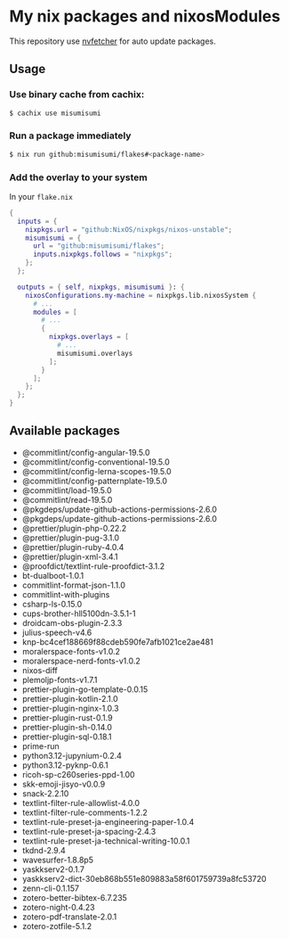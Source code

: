 # My nix packages and nixosModules

This repository use [nvfetcher](https://github.com/berberman/nvfetcher.git) for auto update packages.

## Usage

### Use binary cache from cachix:

```sh
$ cachix use misumisumi
```

### Run a package immediately

```sh
$ nix run github:misumisumi/flakes#<package-name>
```

### Add the overlay to your system

In your `flake.nix`

```nix
{
  inputs = {
    nixpkgs.url = "github:NixOS/nixpkgs/nixos-unstable";
    misumisumi = {
      url = "github:misumisumi/flakes";
      inputs.nixpkgs.follows = "nixpkgs";
    };
  };

  outputs = { self, nixpkgs, misumisumi }: {
    nixosConfigurations.my-machine = nixpkgs.lib.nixosSystem {
      # ...
      modules = [
        # ...
        {
          nixpkgs.overlays = [
            # ...
            misumisumi.overlays
          ];
        }
      ];
    };
  };
}

```

## Available packages

  - @commitlint/config-angular-19.5.0
  - @commitlint/config-conventional-19.5.0
  - @commitlint/config-lerna-scopes-19.5.0
  - @commitlint/config-patternplate-19.5.0
  - @commitlint/load-19.5.0
  - @commitlint/read-19.5.0
  - @pkgdeps/update-github-actions-permissions-2.6.0
  - @pkgdeps/update-github-actions-permissions-2.6.0
  - @prettier/plugin-php-0.22.2
  - @prettier/plugin-pug-3.1.0
  - @prettier/plugin-ruby-4.0.4
  - @prettier/plugin-xml-3.4.1
  - @proofdict/textlint-rule-proofdict-3.1.2
  - bt-dualboot-1.0.1
  - commitlint-format-json-1.1.0
  - commitlint-with-plugins
  - csharp-ls-0.15.0
  - cups-brother-hll5100dn-3.5.1-1
  - droidcam-obs-plugin-2.3.3
  - julius-speech-v4.6
  - knp-bc4cef188669f88cdeb590fe7afb1021ce2ae481
  - moralerspace-fonts-v1.0.2
  - moralerspace-nerd-fonts-v1.0.2
  - nixos-diff
  - plemoljp-fonts-v1.7.1
  - prettier-plugin-go-template-0.0.15
  - prettier-plugin-kotlin-2.1.0
  - prettier-plugin-nginx-1.0.3
  - prettier-plugin-rust-0.1.9
  - prettier-plugin-sh-0.14.0
  - prettier-plugin-sql-0.18.1
  - prime-run
  - python3.12-jupynium-0.2.4
  - python3.12-pyknp-0.6.1
  - ricoh-sp-c260series-ppd-1.00
  - skk-emoji-jisyo-v0.0.9
  - snack-2.2.10
  - textlint-filter-rule-allowlist-4.0.0
  - textlint-filter-rule-comments-1.2.2
  - textlint-rule-preset-ja-engineering-paper-1.0.4
  - textlint-rule-preset-ja-spacing-2.4.3
  - textlint-rule-preset-ja-technical-writing-10.0.1
  - tkdnd-2.9.4
  - wavesurfer-1.8.8p5
  - yaskkserv2-0.1.7
  - yaskkserv2-dict-30eb868b551e809883a58f601759739a8fc53720
  - zenn-cli-0.1.157
  - zotero-better-bibtex-6.7.235
  - zotero-night-0.4.23
  - zotero-pdf-translate-2.0.1
  - zotero-zotfile-5.1.2

